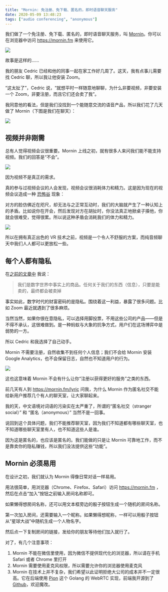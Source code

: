 ```yaml
---
title: "Mornin: 免注册、免下载、匿名的，即时语音聊天服务"
date: 2020-05-09 13:48:23
tags: ["audio conferencing", "anonymous"]
---
```


我们做了一个免注册、免下载、匿名的，即时语音聊天服务，叫 [Mornin](https://mornin.fm)。你可以在浏览器中访问 https://mornin.fm 来使用它。

![](/the-story-behind-mornin-zh/featured.jpg)

故事是这样的……

我的朋友 Cedric 已经和他的同事一起在家工作好几周了。这天，我有点事儿需要找 Cedric 聊，所以我让他安装 Zoom。

“这太扯了”，Cedric 说，“就想平时一样随意地聊聊，为什么非要视频，非要安装一个 Zoom，非要注册，而且它们还会卖了我”。

我同意他的看法，但是我们没找到一个能随意交流的语音产品，所以我们花了几天做了 Mornin（下图是我们在聊天）：

![](/the-story-behind-mornin-zh/chat.jpg)

## 视频并非刚需

总有人觉得视频会议很重要。Mornin 上线之初，就有很多人来问我们能不能支持视频。我们的回答是“不会”。

![](/the-story-behind-mornin-zh/wfh-meme.jpg)

因为视频不是真正的需求。

真的参与过视频会议的人会发现，视频会议很消耗体力和精力。这是因为现在的视频会议造成一种 [恐怖谷](https://en.wikipedia.org/wiki/Uncanny_valley) 现象：

对方的脸仿佛近在咫尺，却无法与之正常互动时，我们的大脑就产生了一种认知上的矛盾。比如说你在开会，然后发现对方在胡扯时，你没法真正地掀桌子揍他，你就会很难受，觉得很累。所以说这种矛盾会消耗我们的体力和精力。

![](/the-story-behind-mornin-zh/uncanny_valley_zh.jpg)

所以在拥有真正出色的 VR 技术之前，视频是一个令人不舒服的方案，而纯音频聊天中我们人人都可以更放松一些。

## 每个人都有隐私

在[之前的文章中](https://gitpress.io/@lyric/robin-lee-and-zuckerberg-said-privacy-doesnot-matter-what-they-said-is-shit) 我说：

> 我们是数字世界中事实上的商品。任何关于我们的东西（信息），只要是能卖的，最终都会被卖掉

事实如此，数字时代的财富密码的是隐私。围绕着这一利益，暴露了很多问题。比如 Zoom 最近就遇到了很多麻烦。

当然当然，如果你很在意隐私，可以选择用脚投票，不用这些公司的产品——但是不得不承认，这很难做到。是一种蚂蚁与大象的抗争方式，用户们在这场博弈中是弱势的一方。

所以 Cedric 和我选择了自己动手。

Mornin 不需要注册，自然收集不到任何个人信息；我们不会给 Mornin 安装 Google Analytics，也不会保留日志，自然也不知道用户的行为。

![](/the-story-behind-mornin-zh/mornin-no-tracker.jpg)

这也这意味着 Mornin 不会有什么让你“注册以获得更好的服务”之类的东西。

前几天有人到 https://mornin.fm/lyric 问我，为什么 Mornin 作为匿名社交不能给新用户推荐几个有人的聊天室，让大家聊起来。

我的天，中文语境对词语的污染实在太严重了，所谓的“匿名社交（stranger social）” 和 “匿名（anonymous）” 当然不是一回事。

说回到这个具体问题，我们不能推荐聊天室，因为我们不知道都有哪些聊天室，也不知道哪些聊天室里有人，也不知道这些人是谁。

因为这是匿名的，也应该是匿名的。我们能做的只是让 Mornin 可靠地工作，而不是靠卖你的隐私赚钱，所以我们没法提供这些“功能”。


## Mornin 必须易用

在设计之初，我们就认为 Mornin 得像日常对话一样易用。

用法很简单，用浏览器（Chrome、Firefox、Safari）访问 https://mornin.fm ，然后在点击“加入”按钮之前输入房间名称即可。

如果懒得想房间名称，还可以用文本框旁边的骰子按钮生成一个随机的房间名称。

第一次加入房间，还需要输入一个昵称。如果懒得想昵称，一样可以用骰子按钮从“星球大战”中随机生成一个人物名字。

然后点一下复制房间的链接，发给你的朋友等待他们加入就行了。

对了，有几个注意事项：

1. Mornin 不能在微信里使用，因为微信不提供现代化的浏览器，所以请在手机 Safari 或者 Chrome 里打开
2. Mornin 需要使用麦克风权限，所以需要允许你的浏览器使用麦克风
3. Mornin 在技术上并不复杂，我们希望以此证明拒绝大公司的成本并不一定很高。它在后端使用 [Pion](https://github.com/pion) 这个 Golang 的 WebRTC 实现，前端我开源到了 [Github](https://github.com/fox-one/mornin.fm)，欢迎魔改。


